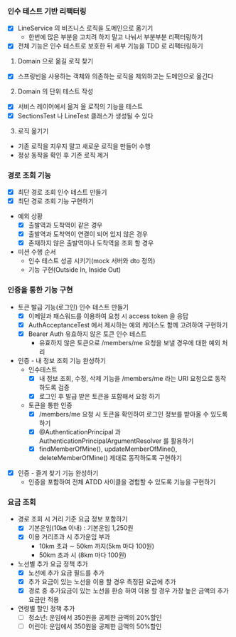 ### 인수 테스트 기반 리팩터링
* [x] LineService 의 비즈니스 로직을 도메인으로 옮기기
  * 한번에 많은 부분을 고치려 하지 말고 나눠서 부분부분 리팩터링하기
* [x] 전체 기능은 인수 테스트로 보호한 뒤 세부 기능을 TDD 로 리팩터링하기

1. Domain 으로 옮길 로직 찾기
* [x] 스프링빈을 사용하는 객체와 의존하는 로직을 제외하고는 도메인으로 옮긴다
2. Domain 의 단위 테스트 작성
* [x] 서비스 레이어에서 옮겨 올 로직의 기능을 테스트
* [x] SectionsTest 나 LineTest 클래스가 생성될 수 있다
3. 로직 옮기기  
* 기존 로직을 지우지 말고 새로운 로직을 만들어 수행
* 정상 동작을 확인 후 기존 로직 제거

### 경로 조회 기능
* [x] 최단 경로 조회 인수 테스트 만들기
* [x] 최단 경로 조회 기능 구현하기
* 예외 상황
  * [x] 출발역과 도착역이 같은 경우
  * [x] 출발역과 도착역이 연결이 되어 있지 않은 경우
  * [x] 존재하지 않은 출발역이나 도착역을 조회 할 경우
* 미션 수행 순서
  * 인수 테스트 성공 시키기(mock 서버와 dto 정의)
  * 기능 구현(Outside In, Inside Out)
  
### 인증을 통한 기능 구현
* 토큰 발급 기능(로그인) 인수 테스트 만들기
  * [x] 이메일과 패스워드를 이용하여 요청 시 access token 을 응답
  * [x] AuthAcceptanceTest 에서 제시하는 예외 케이스도 함께 고려하여 구현하기
  * [x] Bearer Auth 유효하지 않은 토큰 인수 테스트
    * 유효하지 않은 토큰으로 /members/me 요청을 보낼 경우에 대한 예외 처리
* 인증 - 내 정보 조회 기능 완성하기
  * 인수테스트
    * [x] 내 정보 조회, 수정, 삭제 기능을 /members/me 라는 URI 요청으로 동작하도록 검증
    * [x] 로그인 후 발급 받은 토큰을 포함해서 요청 하기
  * 토큰을 통한 인증
    * [x] /members/me 요청 시 토큰을 확인하여 로그인 정보를 받아올 수 있도록 하기
    * [x] @AuthenticationPrincipal 과 AuthenticationPrincipalArgumentResolver 를 활용하기
    * [x] findMemberOfMine(), updateMemberOfMine(), deleteMemberOfMine() 제대로 동작하도록 구현하기
* [x] 인증 - 즐겨 찾기 기능 완성하기
  * 인증을 포함하여 전체 ATDD 사이클을 경험할 수 있도록 기능을 구현하기

### 요금 조회
* 경로 조회 시 거리 기준 요금 정보 포함하기
  * [x] 기본운임(10㎞ 이내) : 기본운임 1,250원 
  * [x] 이용 거리초과 시 추가운임 부과
    * 10km 초과 ∼ 50km 까지(5km 마다 100원)
    * 50km 초과 시 (8km 마다 100원)
* 노선별 추가 요금 정책 추가
  * [x] 노선에 추가 요금 필드를 추가
  * [x] 추가 요금이 있는 노선을 이용 할 경우 측정된 요금에 추가
  * [x] 경로 중 추가요금이 있는 노선을 환승 하여 이용 할 경우 가장 높은 금액의 추가 요금만 적용
* 연령별 할인 정책 추가
  * [ ] 청소년: 운임에서 350원을 공제한 금액의 20%할인
  * [ ] 어린이: 운임에서 350원을 공제한 금액의 50%할인
